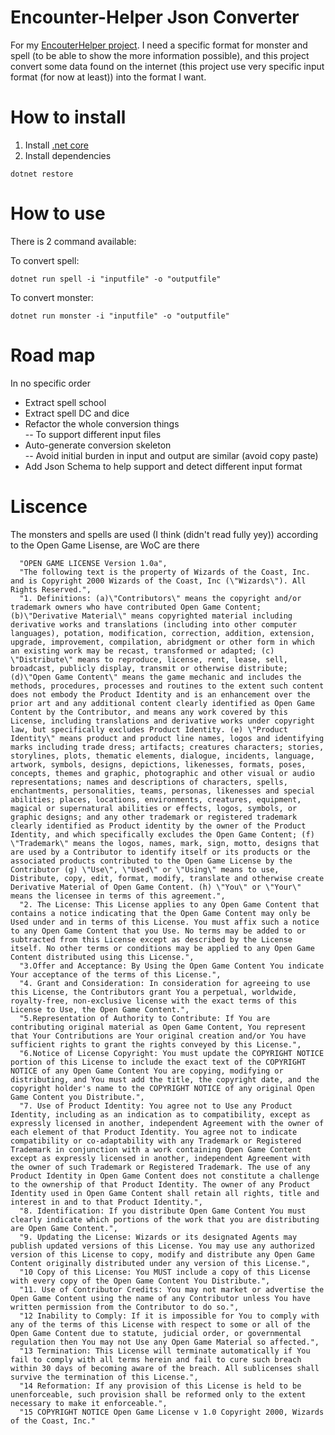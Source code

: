 # Encounter-Helper Json Converter

For my [EncouterHelper project](https://github.com/PrincessMadMath/EncountersHelper). 
I need a specific format for monster and spell (to be able to show the more information possible),
and this project convert some data found on the internet (this project use very specific input 
format (for now at least)) into the format I want.


# How to install

1. Install [.net core](https://www.microsoft.com/net/core#windowsvs2015)
2. Install dependencies 
```
dotnet restore
```

# How to use

There is 2 command available:

To convert spell:
```
dotnet run spell -i "inputfile" -o "outputfile"
```

To convert monster:
```
dotnet run monster -i "inputfile" -o "outputfile"
```

# Road map

In no specific order

* Extract spell school
* Extract spell DC and dice
* Refactor the whole conversion things  
-- To support different input files
* Auto-generate conversion skeleton  
-- Avoid initial burden in input and output are similar (avoid copy paste)
* Add Json Schema to help support and detect different input format



# Liscence

The monsters and spells are used (I think (didn't read fully yey)) according to the Open Game Lisense, are WoC are there 

      "OPEN GAME LICENSE Version 1.0a",
      "The following text is the property of Wizards of the Coast, Inc. and is Copyright 2000 Wizards of the Coast, Inc (\"Wizards\"). All Rights Reserved.",
      "1. Definitions: (a)\"Contributors\" means the copyright and/or trademark owners who have contributed Open Game Content; (b)\"Derivative Material\" means copyrighted material including derivative works and translations (including into other computer languages), potation, modification, correction, addition, extension, upgrade, improvement, compilation, abridgment or other form in which an existing work may be recast, transformed or adapted; (c) \"Distribute\" means to reproduce, license, rent, lease, sell, broadcast, publicly display, transmit or otherwise distribute; (d)\"Open Game Content\" means the game mechanic and includes the methods, procedures, processes and routines to the extent such content does not embody the Product Identity and is an enhancement over the prior art and any additional content clearly identified as Open Game Content by the Contributor, and means any work covered by this License, including translations and derivative works under copyright law, but specifically excludes Product Identity. (e) \"Product Identity\" means product and product line names, logos and identifying marks including trade dress; artifacts; creatures characters; stories, storylines, plots, thematic elements, dialogue, incidents, language, artwork, symbols, designs, depictions, likenesses, formats, poses, concepts, themes and graphic, photographic and other visual or audio representations; names and descriptions of characters, spells, enchantments, personalities, teams, personas, likenesses and special abilities; places, locations, environments, creatures, equipment, magical or supernatural abilities or effects, logos, symbols, or graphic designs; and any other trademark or registered trademark clearly identified as Product identity by the owner of the Product Identity, and which specifically excludes the Open Game Content; (f) \"Trademark\" means the logos, names, mark, sign, motto, designs that are used by a Contributor to identify itself or its products or the associated products contributed to the Open Game License by the Contributor (g) \"Use\", \"Used\" or \"Using\" means to use, Distribute, copy, edit, format, modify, translate and otherwise create Derivative Material of Open Game Content. (h) \"You\" or \"Your\" means the licensee in terms of this agreement.",
      "2. The License: This License applies to any Open Game Content that contains a notice indicating that the Open Game Content may only be Used under and in terms of this License. You must affix such a notice to any Open Game Content that you Use. No terms may be added to or subtracted from this License except as described by the License itself. No other terms or conditions may be applied to any Open Game Content distributed using this License.",
      "3.Offer and Acceptance: By Using the Open Game Content You indicate Your acceptance of the terms of this License.",
      "4. Grant and Consideration: In consideration for agreeing to use this License, the Contributors grant You a perpetual, worldwide, royalty-free, non-exclusive license with the exact terms of this License to Use, the Open Game Content.",
      "5.Representation of Authority to Contribute: If You are contributing original material as Open Game Content, You represent that Your Contributions are Your original creation and/or You have sufficient rights to grant the rights conveyed by this License.",
      "6.Notice of License Copyright: You must update the COPYRIGHT NOTICE portion of this License to include the exact text of the COPYRIGHT NOTICE of any Open Game Content You are copying, modifying or distributing, and You must add the title, the copyright date, and the copyright holder's name to the COPYRIGHT NOTICE of any original Open Game Content you Distribute.",
      "7. Use of Product Identity: You agree not to Use any Product Identity, including as an indication as to compatibility, except as expressly licensed in another, independent Agreement with the owner of each element of that Product Identity. You agree not to indicate compatibility or co-adaptability with any Trademark or Registered Trademark in conjunction with a work containing Open Game Content except as expressly licensed in another, independent Agreement with the owner of such Trademark or Registered Trademark. The use of any Product Identity in Open Game Content does not constitute a challenge to the ownership of that Product Identity. The owner of any Product Identity used in Open Game Content shall retain all rights, title and interest in and to that Product Identity.",
      "8. Identification: If you distribute Open Game Content You must clearly indicate which portions of the work that you are distributing are Open Game Content.",
      "9. Updating the License: Wizards or its designated Agents may publish updated versions of this License. You may use any authorized version of this License to copy, modify and distribute any Open Game Content originally distributed under any version of this License.",
      "10 Copy of this License: You MUST include a copy of this License with every copy of the Open Game Content You Distribute.",
      "11. Use of Contributor Credits: You may not market or advertise the Open Game Content using the name of any Contributor unless You have written permission from the Contributor to do so.",
      "12 Inability to Comply: If it is impossible for You to comply with any of the terms of this License with respect to some or all of the Open Game Content due to statute, judicial order, or governmental regulation then You may not Use any Open Game Material so affected.",
      "13 Termination: This License will terminate automatically if You fail to comply with all terms herein and fail to cure such breach within 30 days of becoming aware of the breach. All sublicenses shall survive the termination of this License.",
      "14 Reformation: If any provision of this License is held to be unenforceable, such provision shall be reformed only to the extent necessary to make it enforceable.",
      "15 COPYRIGHT NOTICE Open Game License v 1.0 Copyright 2000, Wizards of the Coast, Inc."
